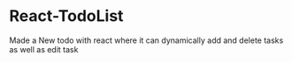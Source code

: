 # React-TodoList
Made a New todo with react where it can dynamically add and delete tasks as well as edit task 
